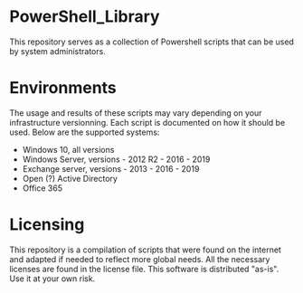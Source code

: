 # PowerShell_Library
This repository serves as a collection of Powershell scripts that can be used by system administrators.


# Environments
The usage and results of these scripts may vary depending on your infrastructure versionning.
Each script is documented on how it should be used.
Below are the supported systems:
- Windows 10, all versions
- Windows Server, versions - 2012 R2 - 2016 - 2019
- Exchange server, versions - 2013 - 2016 - 2019
- Open (?) Active Directory
- Office 365


# Licensing
This repository is a compilation of scripts that were found on the internet and adapted if needed to reflect more global needs.
All the necessary licenses are found in the license file. This software is distributed "as-is". Use it at your own risk.
